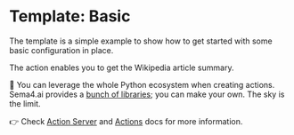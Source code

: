 # Template: Basic

The template is a simple example to show how to get started with some basic configuration in place.

The action enables you to get the Wikipedia article summary.

🚀 You can leverage the whole Python ecosystem when creating actions. Sema4.ai provides a [bunch of libraries](https://pypi.org/search/?q=robocorp-); you can make your own. The sky is the limit.

👉 Check [Action Server](https://github.com/Sema4AI/actions/tree/master/action_server/docs) and [Actions](https://github.com/Sema4AI/actions/tree/master/actions/docs) docs for more information.